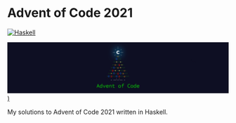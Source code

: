 # Advent of Code 2021

[![Haskell](https://github.com/shepherdjerred/advent-of-code-2021/actions/workflows/Haskell.yml/badge.svg)](https://github.com/shepherdjerred/advent-of-code-2021/actions/workflows/Haskell.yml)

[![Advent of Code Banner](./advent-of-code.jpg))](https://adventofcode.com/2021)

My solutions to Advent of Code 2021 written in Haskell.
